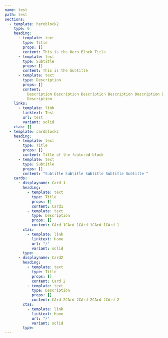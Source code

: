 ```yaml
---
name: test
path: test
sections:
  - template: heroblock2
    type: 0
    heading:
      - template: text
        type: Title
        props: []
        content: This is the Hero Block Title
      - template: text
        type: Subtitle
        props: []
        content: This is the Subtitle
      - template: text
        type: Description
        props: []
        content:
          Description Description Description Description Description Description
          Description
    links:
      - template: link
        linktext: Test
        url: test
        variant: solid
    ctas: []
  - template: cardblock2
    heading:
      - template: text
        type: Title
        props: []
        content: Title of the featured block
      - template: text
        type: Subtitle
        props: []
        content: "Subtitle Subtitle Subtitle Subtitle Subtitle "
    cards:
      - displayname: Card 1
        heading:
          - template: text
            type: Title
            props: []
            content: Card1
          - template: text
            type: Description
            props: []
            content: CArd 1CArd 1CArd 1CArd 1CArd 1
        ctas:
          - template: link
            linktext: Home
            url: "/"
            variant: solid
        type:
      - displayname: Card2
        heading:
          - template: text
            type: Title
            props: []
            content: Card 2
          - template: text
            type: Description
            props: []
            content: CArd 2CArd 2CArd 2CArd 2CArd 2
        ctas:
          - template: link
            linktext: Home
            url: "/"
            variant: solid
        type:
---
```

